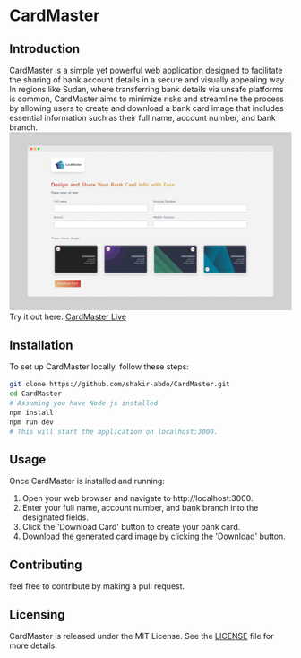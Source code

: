 # CardMaster

## Introduction

CardMaster is a simple yet powerful web application designed to facilitate the sharing of bank account details in a secure and visually appealing way. In regions like Sudan, where transferring bank details via unsafe platforms is common, CardMaster aims to minimize risks and streamline the process by allowing users to create and download a bank card image that includes essential information such as their full name, account number, and bank branch.
![app screenshot](https://raw.githubusercontent.com/shakir-abdo/CardMaster/main/static/showcase.png)
Try it out here: [CardMaster Live](https://card-master.shakir.sd)

## Installation

To set up CardMaster locally, follow these steps:

```bash
git clone https://github.com/shakir-abdo/CardMaster.git
cd CardMaster
# Assuming you have Node.js installed
npm install
npm run dev
# This will start the application on localhost:3000.
```

## Usage

Once CardMaster is installed and running:

1. Open your web browser and navigate to http://localhost:3000.
2. Enter your full name, account number, and bank branch into the designated fields.
3. Click the 'Download Card' button to create your bank card.
4. Download the generated card image by clicking the 'Download' button.

## Contributing

feel free to contribute by making a pull request.

## Licensing

CardMaster is released under the MIT License. See the [LICENSE](https://github.com/shakir-abdo/CardMaster/blob/main/LICENSE) file for more details.

